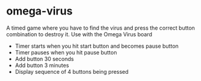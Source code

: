 # omega-virus
<p>A timed game where you have to find the virus and press the correct button combination to destroy it. Use with the Omega Virus board</p>

* Timer starts when you hit start button and becomes pause button
* Timer pauses when you hit pause button
* Add button 30 seconds
* Add button 3 minutes
* Display sequence of 4 buttons being pressed